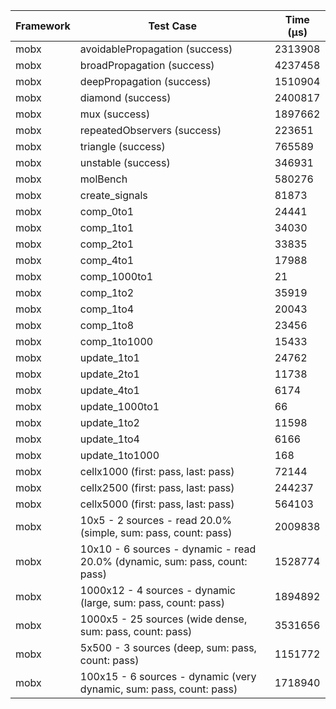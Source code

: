 | Framework | Test Case | Time (μs) |
| --- | --- | --- |
| mobx | avoidablePropagation (success) | 2313908 |
| mobx | broadPropagation (success) | 4237458 |
| mobx | deepPropagation (success) | 1510904 |
| mobx | diamond (success) | 2400817 |
| mobx | mux (success) | 1897662 |
| mobx | repeatedObservers (success) | 223651 |
| mobx | triangle (success) | 765589 |
| mobx | unstable (success) | 346931 |
| mobx | molBench | 580276 |
| mobx | create_signals | 81873 |
| mobx | comp_0to1 | 24441 |
| mobx | comp_1to1 | 34030 |
| mobx | comp_2to1 | 33835 |
| mobx | comp_4to1 | 17988 |
| mobx | comp_1000to1 | 21 |
| mobx | comp_1to2 | 35919 |
| mobx | comp_1to4 | 20043 |
| mobx | comp_1to8 | 23456 |
| mobx | comp_1to1000 | 15433 |
| mobx | update_1to1 | 24762 |
| mobx | update_2to1 | 11738 |
| mobx | update_4to1 | 6174 |
| mobx | update_1000to1 | 66 |
| mobx | update_1to2 | 11598 |
| mobx | update_1to4 | 6166 |
| mobx | update_1to1000 | 168 |
| mobx | cellx1000 (first: pass, last: pass) | 72144 |
| mobx | cellx2500 (first: pass, last: pass) | 244237 |
| mobx | cellx5000 (first: pass, last: pass) | 564103 |
| mobx | 10x5 - 2 sources - read 20.0% (simple, sum: pass, count: pass) | 2009838 |
| mobx | 10x10 - 6 sources - dynamic - read 20.0% (dynamic, sum: pass, count: pass) | 1528774 |
| mobx | 1000x12 - 4 sources - dynamic (large, sum: pass, count: pass) | 1894892 |
| mobx | 1000x5 - 25 sources (wide dense, sum: pass, count: pass) | 3531656 |
| mobx | 5x500 - 3 sources (deep, sum: pass, count: pass) | 1151772 |
| mobx | 100x15 - 6 sources - dynamic (very dynamic, sum: pass, count: pass) | 1718940 |
